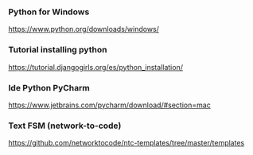 ### Python for Windows  
https://www.python.org/downloads/windows/  

### Tutorial installing python
https://tutorial.djangogirls.org/es/python_installation/  

### Ide Python PyCharm
https://www.jetbrains.com/pycharm/download/#section=mac

### Text FSM (network-to-code)
https://github.com/networktocode/ntc-templates/tree/master/templates



